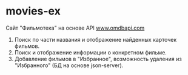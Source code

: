 # movies-ex

Сайт "Фильмотека" на основе API www.omdbapi.com
1. Поиск по части названия и отображение найденных карточек фильмов.
2. Поиск и отображение информации о конкретном фильме.
3. Добавление фильмов в "Избранное", возможность удаления из "Избранного" (БД на основе json-server).
